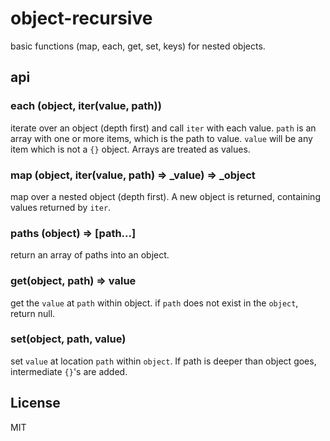 # object-recursive

basic functions (map, each, get, set, keys) for nested objects.

## api

### each (object, iter(value, path))

iterate over an object (depth first) and call `iter` with each value.
`path` is an array with one or more items, which is the path to value.
`value` will be any item which is not a `{}` object. Arrays are treated as values.

### map (object, iter(value, path) => _value) => _object

map over a nested object (depth first). A new object is returned, containing values returned by `iter`.

### paths (object) => [path...]

return an array of paths into an object.

### get(object, path) => value

get the `value` at `path` within object.
if `path` does not exist in the `object`, return null.

### set(object, path, value)

set `value` at location `path` within `object`.
If path is deeper than object goes, intermediate `{}`'s are added. 


## License

MIT

